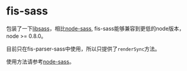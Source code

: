 fis-sass
=================

包装了一下[libsass](https://github.com/mgreter/libsass)，相比[node-sass](https://github.com/andrew/node-sass), fis-sass能够兼容到更低的node版本，node >= 0.8.0。

目前只在fis-parser-sass中使用，所以只提供了`renderSync`方法。

使用方法请参考[node-sass](https://github.com/andrew/node-sass)。